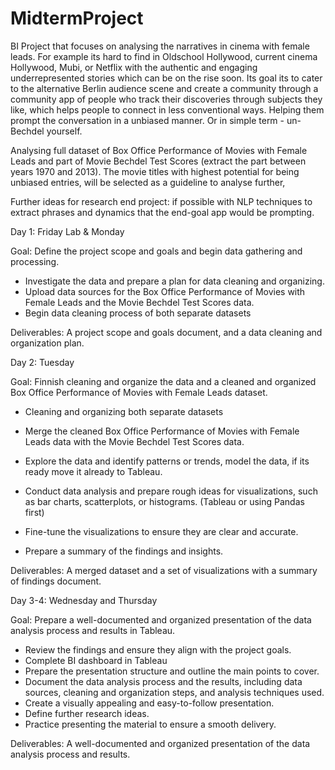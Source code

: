 # MidtermProject

BI Project that focuses on analysing the narratives in cinema with female leads. For example its hard to find in Oldschool Hollywood, current cinema Hollywood, Mubi, or Netflix with the authentic and engaging underrepresented stories which can be on the rise soon. Its goal its to cater to the alternative Berlin audience scene and create a community through a community app of people who track their discoveries through subjects they like, which helps people to connect in less conventional ways. Helping them prompt the conversation in a unbiased manner. Or in simple term - un-Bechdel yourself.

Analysing full dataset of Box Office Performance of Movies with Female Leads and part of Movie Bechdel Test Scores (extract the part between years 1970 and 2013). The movie titles with highest potential for being unbiased entries, will be selected as a guideline to analyse further, 

Further ideas for research end project: if possible with NLP techniques to extract phrases and dynamics that the end-goal app would be prompting. 


Day 1:  Friday Lab & Monday

Goal: Define the project scope and goals and begin data gathering and processing.

- Investigate the data and prepare a plan for data cleaning and organizing.
- Upload data sources for the Box Office Performance of Movies with Female Leads and the Movie Bechdel Test Scores data.
- Begin data cleaning process of both separate datasets 

Deliverables: A project scope and goals document, and a data cleaning and organization plan.

Day 2: Tuesday 

Goal: Finnish cleaning and organize the data and a cleaned and organized Box Office Performance of Movies with Female Leads dataset.

- Cleaning and organizing  both separate datasets
- Merge the cleaned Box Office Performance of Movies with Female Leads data with the Movie Bechdel Test Scores data.
- Explore the data and identify patterns or trends, model the data, if its ready move it already to Tableau.

- Conduct data analysis and prepare rough ideas for visualizations, such as bar charts, scatterplots, or histograms. (Tableau or using Pandas first)
- Fine-tune the visualizations to ensure they are clear and accurate.
- Prepare a summary of the findings and insights.

Deliverables: A merged dataset and a set of visualizations with a summary of findings document.

Day 3-4: Wednesday and Thursday

Goal: Prepare a well-documented and organized presentation of the data analysis process and results in Tableau.

- Review the findings and ensure they align with the project goals.
- Complete BI dashboard in Tableau
- Prepare the presentation structure and outline the main points to cover.
- Document the data analysis process and the results, including data sources, cleaning and organization steps, and analysis techniques used.
- Create a visually appealing and easy-to-follow presentation.
- Define further research ideas. 
- Practice presenting the material to ensure a smooth delivery.

Deliverables: A well-documented and organized presentation of the data analysis process and results.

